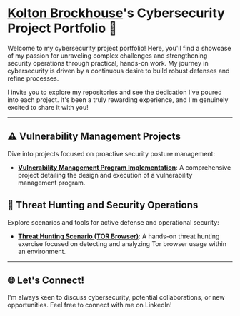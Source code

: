 # [Kolton Brockhouse](https://www.linkedin.com/in/kolton-brockhouse-08b552158/)'s Cybersecurity Project Portfolio 🔐

Welcome to my cybersecurity project portfolio! Here, you'll find a showcase of my passion for unraveling complex challenges and strengthening security operations through practical, hands-on work. My journey in cybersecurity is driven by a continuous desire to build robust defenses and refine processes.

I invite you to explore my repositories and see the dedication I've poured into each project. It's been a truly rewarding experience, and I'm genuinely excited to share it with you!

---

## ⚠️ Vulnerability Management Projects

Dive into projects focused on proactive security posture management:

-   **[Vulnerability Management Program Implementation](https://github.com/koltonbrockhouse/vulnerability-management-program)**: A comprehensive project detailing the design and execution of a vulnerability management program.

## 🚨 Threat Hunting and Security Operations

Explore scenarios and tools for active defense and operational security:

-   **[Threat Hunting Scenario (TOR Browser)](https://github.com/koltonbrockhouse/threat-hunting-senario-tor)**: A hands-on threat hunting exercise focused on detecting and analyzing Tor browser usage within an environment.

<hr/>

## 🌐 Let's Connect!

I'm always keen to discuss cybersecurity, potential collaborations, or new opportunities. Feel free to connect with me on LinkedIn!



[linkedin]: https://linkedin.com/in/kolton-brockhouse-08b552158/
